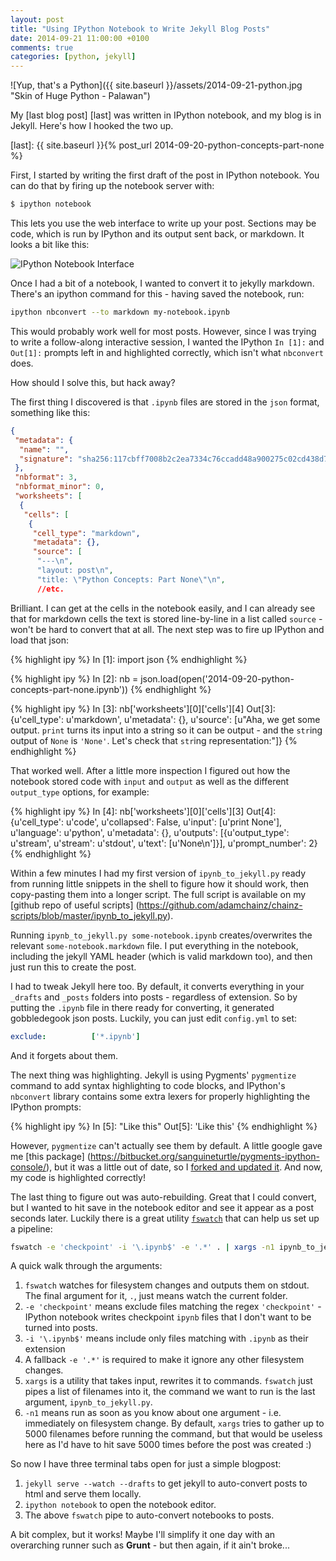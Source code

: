 ```yaml
---
layout: post
title: "Using IPython Notebook to Write Jekyll Blog Posts"
date: 2014-09-21 11:00:00 +0100
comments: true
categories: [python, jekyll]
---
```


![Yup, that's a Python]({{ site.baseurl }}/assets/2014-09-21-python.jpg "Skin of Huge Python - Palawan")

My [last blog post] [last] was written in IPython notebook, and my blog is in Jekyll. Here's how I hooked the two up.

[last]: {{ site.baseurl }}{% post_url 2014-09-20-python-concepts-part-none %}

First, I started by writing the first draft of the post in IPython notebook. You can do that by firing up the notebook server with:

```sh
$ ipython notebook
```

This lets you use the web interface to write up your post. Sections may be code, which is run by IPython and its output sent back, or markdown. It looks a bit like this:

<img src="{{ site.baseurl }}/assets/2014-09-21-ipython-notebook.png" class='screenshot' alt='IPython Notebook Interface'>

Once I had a bit of a notebook, I wanted to convert it to jekylly markdown. There's an ipython command for this - having saved the notebook, run:

```sh
ipython nbconvert --to markdown my-notebook.ipynb
```

This would probably work well for most posts. However, since I was trying to write a follow-along interactive session, I wanted the IPython `In [1]:` and `Out[1]:` prompts left in and highlighted correctly, which isn't what `nbconvert` does.

How should I solve this, but hack away?

The first thing I discovered is that `.ipynb` files are stored in the `json` format, something like this:

```json
{
 "metadata": {
  "name": "",
  "signature": "sha256:117cbff7008b2c2ea7334c76ccadd48a900275c02cd438d7ffd76c030fb87e0b"
 },
 "nbformat": 3,
 "nbformat_minor": 0,
 "worksheets": [
  {
   "cells": [
    {
     "cell_type": "markdown",
     "metadata": {},
     "source": [
      "---\n",
      "layout: post\n",
      "title: \"Python Concepts: Part None\"\n",
      //etc.
```

Brilliant. I can get at the cells in the notebook easily, and I can already see that for markdown cells the text is stored line-by-line in a list called `source` - won't be hard to convert that at all. The next step was to fire up IPython and load that json:

{% highlight ipy %}
In [1]: import json
{% endhighlight %}

{% highlight ipy %}
In [2]: nb = json.load(open('2014-09-20-python-concepts-part-none.ipynb'))
{% endhighlight %}

{% highlight ipy %}
In [3]: nb['worksheets'][0]['cells'][4]
Out[3]: {u'cell_type': u'markdown',
 u'metadata': {},
 u'source': [u"Aha, we get some output. `print` turns its input into a string so it can be output - and the `str`ing output of `None` is `'None'`. Let's check that `str`ing representation:"]}
{% endhighlight %}

That worked well. After a little more inspection I figured out how the notebook stored code with `input` and `output` as well as the different `output_type` options, for example:

{% highlight ipy %}
In [4]: nb['worksheets'][0]['cells'][3]
Out[4]: {u'cell_type': u'code',
 u'collapsed': False,
 u'input': [u'print None'],
 u'language': u'python',
 u'metadata': {},
 u'outputs': [{u'output_type': u'stream',
   u'stream': u'stdout',
   u'text': [u'None\n']}],
 u'prompt_number': 2}
{% endhighlight %}

Within a few minutes I had my first version of `ipynb_to_jekyll.py` ready from running little snippets in the shell to figure how it should work, then copy-pasting them into a longer script. The full script is available on my [github repo of useful scripts] (https://github.com/adamchainz/chainz-scripts/blob/master/ipynb_to_jekyll.py).

Running `ipynb_to_jekyll.py some-notebook.ipynb` creates/overwrites the relevant `some-notebook.markdown` file. I put everything in the notebook, including the jekyll YAML header (which is valid markdown too), and then just run this to create the post.

I had to tweak Jekyll here too. By default, it converts everything in your `_drafts` and `_posts` folders into posts - regardless of extension. So by putting the `.ipynb` file in there ready for converting, it generated gobbledegook json posts. Luckily, you can just edit `config.yml` to set:

```yaml
exclude:          ['*.ipynb']
```

And it forgets about them.

The next thing was highlighting. Jekyll is using Pygments' `pygmentize` command to add syntax highlighting to code blocks, and IPython's `nbconvert` library contains some extra lexers for properly highlighting the IPython prompts:

{% highlight ipy %}
In [5]: "Like this"
Out[5]: 'Like this'
{% endhighlight %}

However, `pygmentize` can't actually see them by default. A little google gave me [this package] (https://bitbucket.org/sanguineturtle/pygments-ipython-console/), but it was a little out of date, so I [forked and updated it](https://bitbucket.org/AdamChainz/pygments-ipython-console). And now, my code is highlighted correctly!

The last thing to figure out was auto-rebuilding. Great that I could convert, but I wanted to hit save in the notebook editor and see it appear as a post seconds later. Luckily there is a great utility [`fswatch`](https://github.com/emcrisostomo/fswatch) that can help us set up a pipeline:

```sh
fswatch -e 'checkpoint' -i '\.ipynb$' -e '.*' . | xargs -n1 ipynb_to_jekyll.py
```

A quick walk through the arguments:

1. `fswatch` watches for filesystem changes and outputs them on stdout. The final argument for it, `.`, just means watch the current folder.
2. `-e 'checkpoint'` means exclude files matching the regex `'checkpoint'` - IPython notebook writes checkpoint `ipynb` files that I don't want to be turned into posts.
3. `-i '\.ipynb$'` means include only files matching with `.ipynb` as their extension
4. A fallback `-e '.*'` is required to make it ignore any other filesystem changes.
5. `xargs` is a utility that takes input, rewrites it to commands. `fswatch` just pipes a list of filenames into it, the command we want to run is the last argument, `ipynb_to_jekyll.py`.
6. `-n1` means run as soon as you know about one argument - i.e. immediately on filesystem change. By default, `xargs` tries to gather up to 5000 filenames before running the command, but that would be useless here as I'd have to hit save 5000 times before the post was created :)

So now I have three terminal tabs open for just a simple blogpost:

1. `jekyll serve --watch --drafts` to get jekyll to auto-convert posts to html and serve them locally.
2. `ipython notebook` to open the notebook editor.
3. The above `fswatch` pipe to auto-convert notebooks to posts.

A bit complex, but it works! Maybe I'll simplify it one day with an overarching runner such as **Grunt** - but then again, if it ain't broke...

